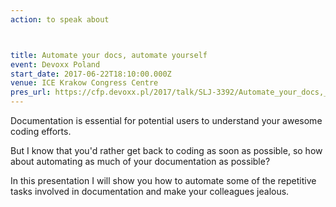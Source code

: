 ```yaml
---
action: to speak about



title: Automate your docs, automate yourself
event: Devoxx Poland
start_date: 2017-06-22T18:10:00.000Z
venue: ICE Krakow Congress Centre
pres_url: https://cfp.devoxx.pl/2017/talk/SLJ-3392/Automate_your_docs,_automate_yourself
---
```


Documentation is essential for potential users to understand your awesome coding efforts.

But I know that you'd rather get back to coding as soon as possible, so how about automating as much of your documentation as possible?

In this presentation I will show you how to automate some of the repetitive tasks involved in documentation and make your colleagues jealous.
